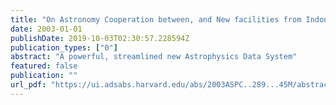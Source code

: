 ```yaml
---
title: "On Astronomy Cooperation between, and New facilities from Indonesia and Japan - NASA/ADS"
date: 2003-01-01
publishDate: 2019-10-03T02:30:57.228594Z
publication_types: ["0"]
abstract: "A powerful, streamlined new Astrophysics Data System"
featured: false
publication: ""
url_pdf: "https://ui.adsabs.harvard.edu/abs/2003ASPC..289...45M/abstract"
---
```


